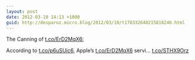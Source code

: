 ```yaml
---
layout: post
date: 2012-03-10 14:13 +1000
guid: http://desparoz.micro.blog/2012/03/10/t178332648215818240.html
---
```

The Canning of [t.co/ErD2MqX6:]([t.co/ErD2MqX6](http://t.co/ErD2MqX6):) 

 According to [t.co/p6uSUic6,](http://t.co/p6uSUic6,) Apple’s [t.co/ErD2MqX6](http://t.co/ErD2MqX6) servi... [t.co/STHX9Orz](http://t.co/STHX9Orz)
